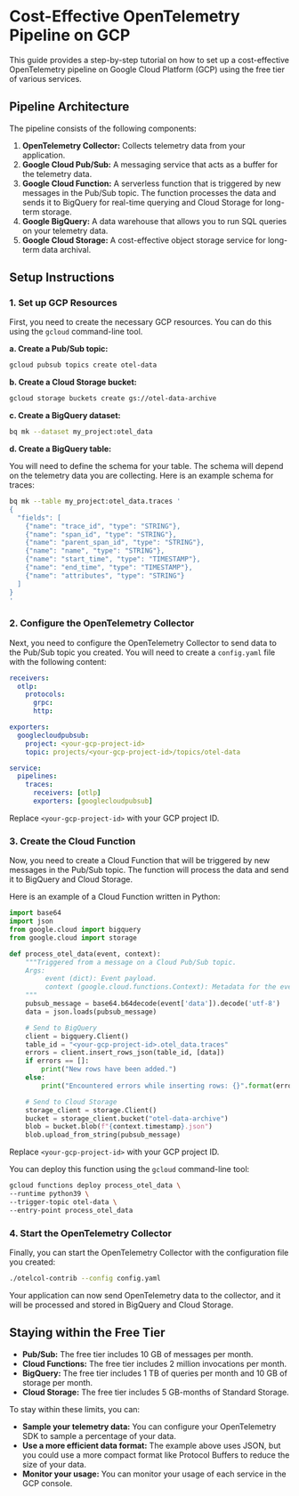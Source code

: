 # Cost-Effective OpenTelemetry Pipeline on GCP

This guide provides a step-by-step tutorial on how to set up a cost-effective OpenTelemetry pipeline on Google Cloud Platform (GCP) using the free tier of various services.

## Pipeline Architecture

The pipeline consists of the following components:

1.  **OpenTelemetry Collector:** Collects telemetry data from your application.
2.  **Google Cloud Pub/Sub:** A messaging service that acts as a buffer for the telemetry data.
3.  **Google Cloud Function:** A serverless function that is triggered by new messages in the Pub/Sub topic. The function processes the data and sends it to BigQuery for real-time querying and Cloud Storage for long-term storage.
4.  **Google BigQuery:** A data warehouse that allows you to run SQL queries on your telemetry data.
5.  **Google Cloud Storage:** A cost-effective object storage service for long-term data archival.

## Setup Instructions

### 1. Set up GCP Resources

First, you need to create the necessary GCP resources. You can do this using the `gcloud` command-line tool.

**a. Create a Pub/Sub topic:**

```bash
gcloud pubsub topics create otel-data
```

**b. Create a Cloud Storage bucket:**

```bash
gcloud storage buckets create gs://otel-data-archive
```

**c. Create a BigQuery dataset:**

```bash
bq mk --dataset my_project:otel_data
```

**d. Create a BigQuery table:**

You will need to define the schema for your table. The schema will depend on the telemetry data you are collecting. Here is an example schema for traces:

```bash
bq mk --table my_project:otel_data.traces '
{
  "fields": [
    {"name": "trace_id", "type": "STRING"},
    {"name": "span_id", "type": "STRING"},
    {"name": "parent_span_id", "type": "STRING"},
    {"name": "name", "type": "STRING"},
    {"name": "start_time", "type": "TIMESTAMP"},
    {"name": "end_time", "type": "TIMESTAMP"},
    {"name": "attributes", "type": "STRING"}
  ]
}
'
```

### 2. Configure the OpenTelemetry Collector

Next, you need to configure the OpenTelemetry Collector to send data to the Pub/Sub topic you created. You will need to create a `config.yaml` file with the following content:

```yaml
receivers:
  otlp:
    protocols:
      grpc:
      http:

exporters:
  googlecloudpubsub:
    project: <your-gcp-project-id>
    topic: projects/<your-gcp-project-id>/topics/otel-data

service:
  pipelines:
    traces:
      receivers: [otlp]
      exporters: [googlecloudpubsub]
```

Replace `<your-gcp-project-id>` with your GCP project ID.

### 3. Create the Cloud Function

Now, you need to create a Cloud Function that will be triggered by new messages in the Pub/Sub topic. The function will process the data and send it to BigQuery and Cloud Storage.

Here is an example of a Cloud Function written in Python:

```python
import base64
import json
from google.cloud import bigquery
from google.cloud import storage

def process_otel_data(event, context):
    """Triggered from a message on a Cloud Pub/Sub topic.
    Args:
         event (dict): Event payload.
         context (google.cloud.functions.Context): Metadata for the event.
    """
    pubsub_message = base64.b64decode(event['data']).decode('utf-8')
    data = json.loads(pubsub_message)

    # Send to BigQuery
    client = bigquery.Client()
    table_id = "<your-gcp-project-id>.otel_data.traces"
    errors = client.insert_rows_json(table_id, [data])
    if errors == []:
        print("New rows have been added.")
    else:
        print("Encountered errors while inserting rows: {}".format(errors))

    # Send to Cloud Storage
    storage_client = storage.Client()
    bucket = storage_client.bucket("otel-data-archive")
    blob = bucket.blob(f"{context.timestamp}.json")
    blob.upload_from_string(pubsub_message)
```

Replace `<your-gcp-project-id>` with your GCP project ID.

You can deploy this function using the `gcloud` command-line tool:

```bash
gcloud functions deploy process_otel_data \
--runtime python39 \
--trigger-topic otel-data \
--entry-point process_otel_data
```

### 4. Start the OpenTelemetry Collector

Finally, you can start the OpenTelemetry Collector with the configuration file you created:

```bash
./otelcol-contrib --config config.yaml
```

Your application can now send OpenTelemetry data to the collector, and it will be processed and stored in BigQuery and Cloud Storage.

## Staying within the Free Tier

*   **Pub/Sub:** The free tier includes 10 GB of messages per month.
*   **Cloud Functions:** The free tier includes 2 million invocations per month.
*   **BigQuery:** The free tier includes 1 TB of queries per month and 10 GB of storage per month.
*   **Cloud Storage:** The free tier includes 5 GB-months of Standard Storage.

To stay within these limits, you can:

*   **Sample your telemetry data:** You can configure your OpenTelemetry SDK to sample a percentage of your data.
*   **Use a more efficient data format:** The example above uses JSON, but you could use a more compact format like Protocol Buffers to reduce the size of your data.
*   **Monitor your usage:** You can monitor your usage of each service in the GCP console.
